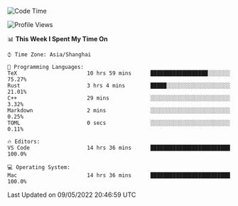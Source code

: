 <!--START_SECTION:waka-->
![Code Time](http://img.shields.io/badge/Code%20Time-1%2C295%20hrs%2056%20mins-blue)

![Profile Views](http://img.shields.io/badge/Profile%20Views-7-blue)

📊 **This Week I Spent My Time On** 

```text
⌚︎ Time Zone: Asia/Shanghai

💬 Programming Languages: 
TeX                      10 hrs 59 mins      ██████████████████░░░░░░░   75.27% 
Rust                     3 hrs 4 mins        █████░░░░░░░░░░░░░░░░░░░░   21.01% 
C++                      29 mins             ░░░░░░░░░░░░░░░░░░░░░░░░░   3.32% 
Markdown                 2 mins              ░░░░░░░░░░░░░░░░░░░░░░░░░   0.25% 
TOML                     0 secs              ░░░░░░░░░░░░░░░░░░░░░░░░░   0.11%

🔥 Editors: 
VS Code                  14 hrs 36 mins      █████████████████████████   100.0%

💻 Operating System: 
Mac                      14 hrs 36 mins      █████████████████████████   100.0%

```


 Last Updated on 09/05/2022 20:46:59 UTC
<!--END_SECTION:waka-->
